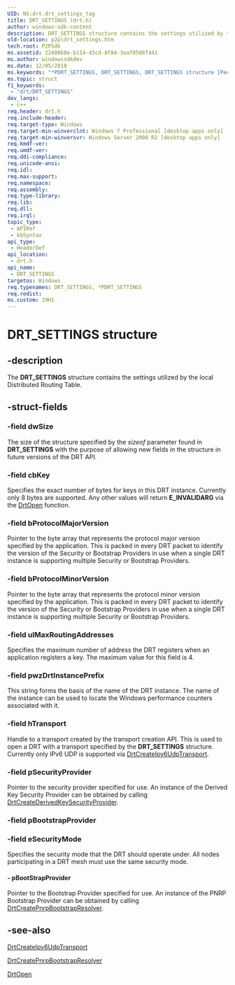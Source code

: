 ```yaml
---
UID: NS:drt.drt_settings_tag
title: DRT_SETTINGS (drt.h)
author: windows-sdk-content
description: DRT_SETTINGS structure contains the settings utilized by the local Distributed Routing Table.
old-location: p2p\drt_settings.htm
tech.root: P2PSdk
ms.assetid: 22408b8e-b114-43cd-8f84-3eaf8508f441
ms.author: windowssdkdev
ms.date: 12/05/2018
ms.keywords: "*PDRT_SETTINGS, DRT_SETTINGS, DRT_SETTINGS structure [Peer Networking], PDRT_SETTINGS, PDRT_SETTINGS structure pointer [Peer Networking], drt/DRT_SETTINGS, drt/PDRT_SETTINGS, p2p.drt_settings"
ms.topic: struct
f1_keywords: 
 - "drt/DRT_SETTINGS"
dev_langs:
 - c++
req.header: drt.h
req.include-header: 
req.target-type: Windows
req.target-min-winverclnt: Windows 7 Professional [desktop apps only]
req.target-min-winversvr: Windows Server 2008 R2 [desktop apps only]
req.kmdf-ver: 
req.umdf-ver: 
req.ddi-compliance: 
req.unicode-ansi: 
req.idl: 
req.max-support: 
req.namespace: 
req.assembly: 
req.type-library: 
req.lib: 
req.dll: 
req.irql: 
topic_type:
 - APIRef
 - kbSyntax
api_type:
 - HeaderDef
api_location:
 - drt.h
api_name:
 - DRT_SETTINGS
targetos: Windows
req.typenames: DRT_SETTINGS, *PDRT_SETTINGS
req.redist: 
ms.custom: 19H1
---
```


# DRT_SETTINGS structure


## -description


The <b>DRT_SETTINGS</b> structure contains the settings utilized by the local Distributed Routing Table.


## -struct-fields




### -field dwSize

The size of the  structure specified by  the  <i>sizeof</i> parameter found in <b>DRT_SETTINGS</b> with the purpose of  allowing new fields in the structure in future versions of the DRT API.


### -field cbKey

Specifies the exact number of bytes for keys in this DRT instance.  Currently only 8 bytes are supported. Any other values will return <b>E_INVALIDARG</b> via the <a href="https://docs.microsoft.com/windows/desktop/api/drt/nf-drt-drtopen">DrtOpen</a> function.


### -field bProtocolMajorVersion

Pointer to the byte array that represents the protocol major version specified by the application. This is packed in every DRT packet to identify the version of the Security or Bootstrap Providers in use when a single DRT instance is supporting multiple Security or Bootstrap Providers.


### -field bProtocolMinorVersion

Pointer to the byte array that represents the protocol minor version specified by the application. 
 This is packed in every DRT packet to identify the version of the Security or Bootstrap Providers in use when a single DRT instance is supporting multiple Security or Bootstrap Providers.


### -field ulMaxRoutingAddresses

Specifies the maximum number of address the DRT registers when an application registers a key. The maximum value for this field is 4.


### -field pwzDrtInstancePrefix

This string forms the basis of the name of the DRT instance. The name of the instance can be used to locate the Windows performance counters associated with it.


### -field hTransport

Handle to a transport created by the transport creation API.  This is used to open a DRT with a transport specified by the <b>DRT_SETTINGS</b> structure.  Currently only IPv6 UDP is supported via <a href="https://docs.microsoft.com/windows/desktop/api/drt/nf-drt-drtcreateipv6udptransport">DrtCreateIpv6UdpTransport</a>.


### -field pSecurityProvider

Pointer to the security provider specified for use. An instance of the Derived Key Security Provider can be obtained by calling <a href="https://docs.microsoft.com/windows/desktop/api/drt/nf-drt-drtcreatederivedkeysecurityprovider">DrtCreateDerivedKeySecurityProvider</a>.


### -field pBootstrapProvider

 


### -field eSecurityMode

Specifies the security mode that the DRT should operate under. All nodes participating in a DRT mesh must use the same security mode.


#### - pBootStrapProvider

Pointer to the Bootstrap Provider specified for use. An instance of the PNRP Bootstrap Provider can be obtained by calling <a href="https://docs.microsoft.com/windows/desktop/api/drt/nf-drt-drtcreatepnrpbootstrapresolver">DrtCreatePnrpBootstrapResolver</a>.


## -see-also




<a href="https://docs.microsoft.com/windows/desktop/api/drt/nf-drt-drtcreateipv6udptransport">DrtCreateIpv6UdpTransport</a>



<a href="https://docs.microsoft.com/windows/desktop/api/drt/nf-drt-drtcreatepnrpbootstrapresolver">DrtCreatePnrpBootstrapResolver</a>



<a href="https://docs.microsoft.com/windows/desktop/api/drt/nf-drt-drtopen">DrtOpen</a>
 

 

